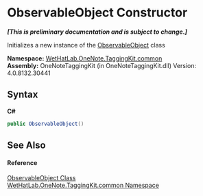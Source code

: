 # ObservableObject Constructor 
 _**\[This is preliminary documentation and is subject to change.\]**_

Initializes a new instance of the <a href="11d6cbca-a6ed-ac3c-8cdb-a81177e6f4fd">ObservableObject</a> class

**Namespace:**&nbsp;<a href="bcdbab9c-63d1-48a4-6937-af53fb8d9a55">WetHatLab.OneNote.TaggingKit.common</a><br />**Assembly:**&nbsp;OneNoteTaggingKit (in OneNoteTaggingKit.dll) Version: 4.0.8132.30441

## Syntax

**C#**<br />
``` C#
public ObservableObject()
```


## See Also


#### Reference
<a href="11d6cbca-a6ed-ac3c-8cdb-a81177e6f4fd">ObservableObject Class</a><br /><a href="bcdbab9c-63d1-48a4-6937-af53fb8d9a55">WetHatLab.OneNote.TaggingKit.common Namespace</a><br />
